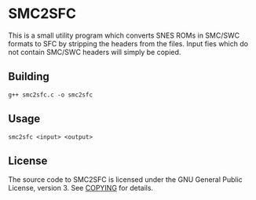 # SMC2SFC

This is a small utility program which converts SNES ROMs in SMC/SWC formats to SFC by stripping the headers from the files. Input fies which do not contain SMC/SWC headers will simply be copied.

## Building

	g++ smc2sfc.c -o smc2sfc

## Usage

	smc2sfc <input> <output>

## License

The source code to SMC2SFC is licensed under the GNU General Public License, version 3. See [COPYING](COPYING) for details.
